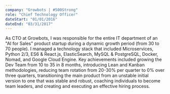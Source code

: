 ```yaml
---
company: "Growbots | #500Strong"
role: "Chief Technology Officer"
dateStart: "01/01/2016"
dateEnd: "03/31/2017"
---
```


As CTO at Growbots, I was responsible for the entire IT department of an "AI for Sales" product startup during a dynamic growth period (from 30 to 70 people). I managed a technology stack that included Microservices, Python 2/3, ES6 & React.js, ElasticSearch, MySQL & PostgreSQL, Docker, Nomad, and Google Cloud Engine. Key achievements included growing the Dev Team from 10 to 35 in 8 months, introducing Lean and Kanban methodologies, reducing team rotation from 20-30% per quarter to 0% over three quarters, transitioning the main product from an unstable initial version to one that was stable and robust, coaching individuals to become team leaders, and creating and executing an effective hiring process. 